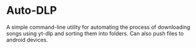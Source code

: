# Auto-DLP
A simple command-line utility for automating the process of downloading songs using yt-dlp and sorting them into folders. Can also push files to android devices.

